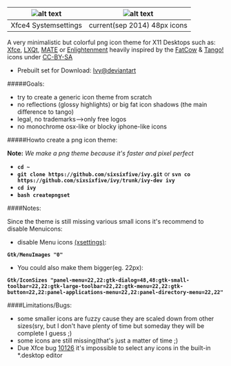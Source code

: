 
| ![alt text](https://raw.githubusercontent.com/sixsixfive/ivy/master/prev.png "Xfce4 Systemsettings") | ![alt text](https://raw.githubusercontent.com/sixsixfive/ivy/master/prev2.png "all")|
| ------------- |:-------------:|
| Xfce4 Systemsettings | current(sep 2014) 48px icons |

A very minimalistic but colorful png icon theme for X11 Desktops such as: [Xfce](http://xfce.org/), [LXQt](http://lxqt.org/), [MATE](http://mate-desktop.org/) or [Enlightenment](https://www.enlightenment.org/) heavily inspired by the [FatCow](http://www.fatcow.com/free-icons) & [Tango!](http://en.wikipedia.org/wiki/Tango_Desktop_Project) icons under [CC-BY-SA](http://creativecommons.org/licenses/by-sa/4.0/deed.en)

* Prebuilt set for Download: [Ivy@deviantart](http://sixsixfive.deviantart.com/art/Ivy-371216510)

#####Goals:

- try to create a generic icon theme from scratch
- no reflections (glossy highlights) or big fat icon shadows (the main difference to tango)
- legal, no trademarks-->only free logos
- no monochrome osx-like or blocky iphone-like icons

#####Howto create a png icon theme:

**Note:** *We make a png theme because it's faster and pixel perfect*

* **`cd ~`**
* **`git clone https://github.com/sixsixfive/ivy.git`** or
**`svn co https://github.com/sixsixfive/ivy/trunk/ivy-dev ivy`**
* **`cd ivy`**
* **`bash createpngset`**

####Notes:

Since the theme is still missing various small icons it's recommend to
disable Menuicons:

* disable Menu icons [(xsettings)](http://www.freedesktop.org/wiki/Specifications/XSettingsRegistry/): 

**`Gtk/MenuImages "0"`**

* You could also make them bigger(eg. 22px): 

**`Gtk/IconSizes "panel-menu=22,22:gtk-dialog=48,48:gtk-small-toolbar=22,22:gtk-large-toolbar=22,22:gtk-menu=22,22:gtk-button=22,22:panel-applications-menu=22,22:panel-directory-menu=22,22"`**

####Limitations/Bugs:

* some smaller icons are fuzzy cause they are scaled down from other sizes(sry, but I don't have plenty of time but someday they will be complete I guess ;)
* some icons are still missing(that's just a matter of time ;) 
* Due Xfce bug [10126](https://bugzilla.xfce.org/show_bug.cgi?id=10126) it's impossible to select any icons in the built-in *.desktop editor

